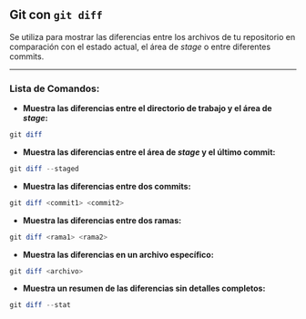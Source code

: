 ## **Git con `git diff`**
Se utiliza para mostrar las diferencias entre los archivos de tu repositorio en comparación con el estado actual, el área de _stage_ o entre diferentes commits.

---
### Lista de Comandos:
- **Muestra las diferencias entre el directorio de trabajo y el área de _stage_:**
```powershell
git diff
```
- **Muestra las diferencias entre el área de _stage_ y el último commit:**
```powershell
git diff --staged
```
* **Muestra las diferencias entre dos commits:**
```powershell
git diff <commit1> <commit2>
```
 * **Muestra las diferencias entre dos ramas:**
 ```powershell
 git diff <rama1> <rama2>
 ```
- **Muestra las diferencias en un archivo específico:**
```powershell
git diff <archivo>
``` 
- **Muestra un resumen de las diferencias sin detalles completos:**
```powershell
git diff --stat
```